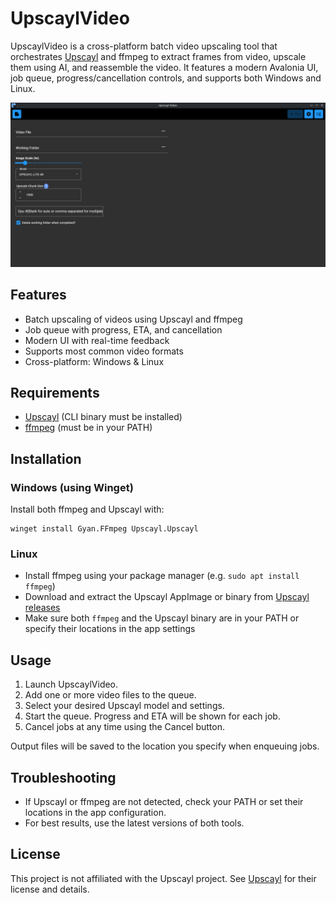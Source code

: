 # UpscaylVideo

UpscaylVideo is a cross-platform batch video upscaling tool that orchestrates [Upscayl](https://github.com/upscayl/upscayl) and ffmpeg to extract frames from video, upscale them using AI, and reassemble the video. It features a modern Avalonia UI, job queue, progress/cancellation controls, and supports both Windows and Linux.

![Screenshot](screenshot.png)

## Features

- Batch upscaling of videos using Upscayl and ffmpeg
- Job queue with progress, ETA, and cancellation
- Modern UI with real-time feedback
- Supports most common video formats
- Cross-platform: Windows & Linux

## Requirements

- [Upscayl](https://github.com/upscayl/upscayl) (CLI binary must be installed)
- [ffmpeg](https://ffmpeg.org/) (must be in your PATH)

## Installation

### Windows (using Winget)

Install both ffmpeg and Upscayl with:

```shell
winget install Gyan.FFmpeg Upscayl.Upscayl
```

### Linux

- Install ffmpeg using your package manager (e.g. `sudo apt install ffmpeg`)
- Download and extract the Upscayl AppImage or binary from [Upscayl releases](https://github.com/upscayl/upscayl/releases)
- Make sure both `ffmpeg` and the Upscayl binary are in your PATH or specify their locations in the app settings

## Usage

1. Launch UpscaylVideo.
2. Add one or more video files to the queue.
3. Select your desired Upscayl model and settings.
4. Start the queue. Progress and ETA will be shown for each job.
5. Cancel jobs at any time using the Cancel button.

Output files will be saved to the location you specify when enqueuing jobs.

## Troubleshooting

- If Upscayl or ffmpeg are not detected, check your PATH or set their locations in the app configuration.
- For best results, use the latest versions of both tools.

## License

This project is not affiliated with the Upscayl project. See
[Upscayl](https://github.com/upscayl/upscayl) for their license and details.
